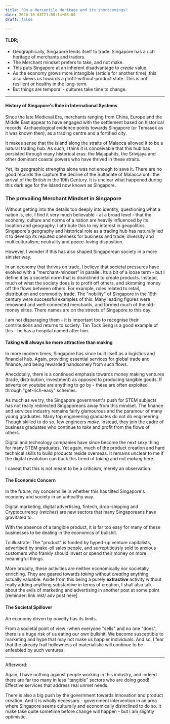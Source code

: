 ```yaml
---
title: "On a Mercantile Heritage and its shortcomings"
date: 2020-10-03T21:00:14+08:00
draft: false

---
```


#### TLDR;

- Geographically, Singapore lends itself to trade. Singapore has a rich heritage of merchants and traders.
- The Merchant mindset prefers to take, and not make. 
- This puts Singapore at an inherent disadvantage to *create* value. 
- As the economy grows more intangible (article for another time), this also skews us towards a profit-without-product state. This is not resilient or healthy in the long-term.
- But things are temporal - cultures take time to change.

----

#### History of Singapore's Role in International Systems

Since the late Medieval Era, merchants ranging from China, Europe and the Middle East appear to have engaged with the settlement based on historical records. Archaeological evidence points towards Singapore (or Temasek as it was known then), as a trading centre and a fortified city. 

It makes sense that the island along the straits of Malacca allowed it to be a natural trading hub. As such, I think it is conceivable that this hub has persisted through many historical eras: the Majapahits, the Srivijaya and other dominant coastal powers who have thrived in these straits.

Yet, its geographic strengths alone was not enough to save it. There are no good records the capture the decline of the Sultanate of Malacca until the arrival of the British in the 19th Century. It is unclear what happened during this dark age for the island now known as Singapore.

### The prevailing Merchant Mindset in Singapore

Without getting into the details too deeply into identity, questioning what a nation is, etc. I find it very much believable - at a broad level - that the economy, culture and norms of a nation are heavily influenced by its location and geography. I attribute this to my interest in geopolitics. Singapore's geography and historical role as a trading hub has naturally led it to develop its reputed openness for business and trade; diversity and multiculturalism; neutrality and peace-loving disposition. 

However, I wonder if this has also shaped Singaporean society in a more sinister way.

In an economy that thrives on trade, I believe that societal pressures have evolved with a "merchant-mindset" in parallel. Its a bit of a loose term - but I define it as a societal norm that is disinclined to create products. Instead, much of what the society does is to profit off others, and skimming money off the flows between others. For example, roles related to retail, distribution and commodity trade. The "nobility" of Singapore in the 19th century were successful examples of this. Many leading figures were renowned and well-connected merchants, and formed much of the old-money elites. There names are on the streets of Singapore to this day.

I am not disparaging them - it is important too to recognise their contributions and returns to society. Tan Tock Seng is a good example of this - he has a hospital named after him.

#### Taking will always be more attractive than making

In more modern times, Singapore has since built itself as a logistics and financial hub. Again, providing essential services for global trade and finance, and being rewarded handsomely from such flows. 

Anecdotally, there is a continued emphasis towards money making ventures (trade, distribution, investment) as opposed to producing tangible goods. If adverts on youtube are anything to go by - these are often exploited through "get-rich-easy" schemes.

As much as we try, the Singapore government's push for STEM subjects has not really redirected Singaporeans away from this mindset. The finance and services industry remains fairly glamourous and the paramour of many young graduates. Many top engineering graduates do not do engineering. Though skilled to do so, few engineers *make*. Instead, they join the cadre of business graduates who continue to *take* and profit from the flows of others.

Digital and technology companies have since become the next sexy thing for many STEM graduates. Yet again, much of the product creation and hard technical skills to build products reside overseas. It remains unclear to me if the digital revolution can buck this trend of  *taking* and not *making* here.

I caveat that this is not meant to be a criticism, merely an observation.

#### The Economic Concern

In the future, my concerns lie in whether this has tilted Singapore's economy and society in an unhealthy way.

Digital marketing, digital advertising, fintech, drop-shipping and Cryptocurrency (*retches*) are new sectors that many Singaporeans have gravitated to.

With the absence of a tangible product, it is far too easy for many of these businesses to be dealing in the economics of bullshit. 

To illustrate: The "product" is funded by hyped-up venture capitalists, advertised by snake-oil sales people, and surreptitiously sold to anxious customers who frankly should invest or spend their money on more meaningful things. 

More broadly, these activities are neither economically nor societally enriching. They are geared towards *taking* without *creating* anything actually valuable. Aside from this being a purely **extractive** activity without really adding anything substantive in terms of creation, I shall also talk about the evils of marketing and advertising in another post at some point [reminder: link mkt/ adv post here]

#### The Societal Spillover

An economy driven by novelty has its limits.

From a societal point of view -when everyone "sells" and no one "does", there is a huge risk of us eating our own bullshit. We become susceptible to marketing and hype that may not make us happier individuals. And so, I fear that the already frail hollowness of materialistic will continue to be enfeebled by such ventures.

---

Afterword:

Again, I have nothing against people working in this industry, and indeed there are far too many in less "tangible" sectors who are doing good! Effective services that address real unmet needs.

There is also a big push by the government towards innovation and product creation. And it is wholly necessary - government intervention in an area where Singapore seems culturally and economically disinclined to do so. It make take quite sometime before change will happen - but I am slightly optimistic. 




